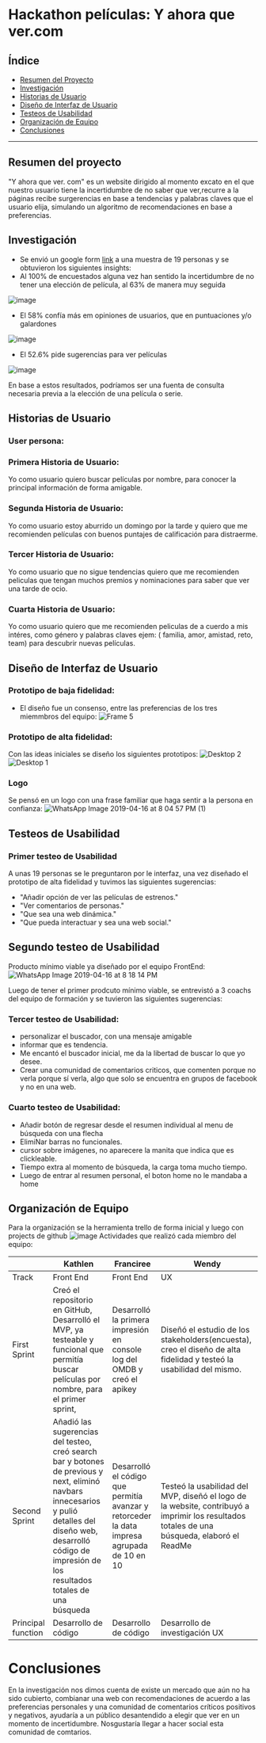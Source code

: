 # Hackathon películas: Y ahora que ver.com

## Índice

* [Resumen del Proyecto](#Resumen)
* [Investigación](#Investigación)
* [Historias de Usuario](#Historias-de-Usuario)
* [Diseño de Interfaz de Usuario](#Diseño-de-Interfaz-de-Usuario)
* [Testeos de Usabilidad](#Testeos-de-usabilidad)
* [Organización de Equipo](#Organización-de-equipo)
* [Conclusiones](#Conclusiones)

 ***

## Resumen del proyecto
"Y ahora que ver. com" es un website dirigido al momento excato en el que nuestro usuario tiene la incertidumbre de no saber que ver,recurre a la páginas recibe surgerencias en base a tendencias y palabras claves que el usuario elija, simulando un algoritmo de recomendaciones en base a preferencias. 

## Investigación

* Se envió un google form [link](https://docs.google.com/forms/d/e/1FAIpQLScuh5TgkjuZIjeAN6-vrSJirZKKlbMVXGOXS68DT7-88Uh1Ow/viewform) a una muestra de 19 personas  y se obtuvieron los siguientes insights:
 * Al 100% de encuestados alguna vez han sentido la incertidumbre de no tener una elección de película, al 63% de manera muy seguida 

 ![image](https://user-images.githubusercontent.com/47748753/56270171-22c50980-60bb-11e9-8e26-46ba5caacd40.png)
 * El 58% confía más em opiniones de usuarios, que en puntuaciones y/o galardones

  ![image](https://user-images.githubusercontent.com/47748753/56270386-9bc46100-60bb-11e9-9b36-e60fe383cc59.png)
* El 52.6% pide sugerencias para ver películas

![image](https://user-images.githubusercontent.com/47748753/56270509-efcf4580-60bb-11e9-9469-fb732ade1b61.png)

En base a estos resultados, podríamos ser una fuenta de consulta necesaria previa  a la elección de una película o serie.

## Historias de Usuario

### User persona:
### Primera Historia de Usuario:
Yo como usuario quiero buscar películas por nombre, para conocer la principal información de forma amigable.
### Segunda Historia de Usuario:
Yo como usuario estoy aburrido un domingo por la tarde y quiero que me recomienden películas con buenos puntajes de calificación para distraerme.
### Tercer Historia de Usuario:
Yo como usuario que no sigue tendencias quiero que me recomienden peliculas que tengan muchos premios y nominaciones para saber que ver una tarde de ocio.
### Cuarta Historia de Usuario:
Yo como usuario quiero que me recomienden peliculas de a cuerdo a mis intéres, como género y palabras claves ejem: ( familia, amor, amistad, reto, team) para descubrir nuevas películas.
## Diseño de Interfaz de Usuario

### Prototipo de baja fidelidad:
* El diseño fue un consenso, entre las preferencias de los tres miemmbros del equipo:
![Frame 5](https://user-images.githubusercontent.com/47748753/56271318-d7602a80-60bd-11e9-8ca7-c446c442e17f.png)
### Prototipo de alta fidelidad:
Con las ideas iniciales se diseño los siguientes prototipos:
![Desktop 2](https://user-images.githubusercontent.com/47748753/56271480-345be080-60be-11e9-933d-4fa63c13432a.png)
![Desktop 1](https://user-images.githubusercontent.com/47748753/56271483-358d0d80-60be-11e9-98f2-c8d61c93dc2c.png)
 
 ### Logo
 Se pensó en un logo con una frase familiar que haga sentir a la persona en confianza:
![WhatsApp Image 2019-04-16 at 8 04 57 PM (1)](https://user-images.githubusercontent.com/47748753/56282230-43e62400-60d4-11e9-9167-7d232c73db40.jpeg)


## Testeos de Usabilidad 
### Primer testeo de Usabilidad
A unas 19 personas se le preguntaron por le interfaz, una vez diseñado el prototipo de alta fidelidad y tuvimos las siguientes sugerencias:

- "Añadir opción de ver las películas de  estrenos."
- "Ver comentarios de personas."
- "Que sea una web dinámica."
- "Que pueda interactuar y sea una web social."
## Segundo testeo de Usabilidad
Producto mínimo viable ya diseñado por el equipo FrontEnd:
![WhatsApp Image 2019-04-16 at 8 18 14 PM](https://user-images.githubusercontent.com/47748753/56271890-1fcc1800-60bf-11e9-8cb1-e088fe92ed07.jpeg)

Luego de tener el primer prodcuto mínimo viable, se entrevistó a 3 coachs del equipo de formación y se tuvieron las siguientes sugerencias:

### Tercer testeo de Usabilidad:
- personalizar el buscador, con una mensaje amigable
- informar que es tendencia.
- Me encantó el buscador inicial,  me da la libertad de buscar  lo que yo desee. 
- Crear una comunidad de comentarios criticos, que comenten porque no verla porque sí verla, algo que solo se encuentra en grupos de facebook  y no en una web.

### Cuarto testeo de Usabilidad:
- Añadir botón de regresar desde el resumen individual  al  menu de búsqueda con una flecha 
- ElimiNar barras no funcionales.
- cursor sobre imágenes, no aparecere la manita que indica que es clickleable.
- Tiempo extra al momento de búsqueda, la carga toma mucho tiempo.
- Luego de entrar al resumen personal, el boton home no le mandaba a home

## Organización de Equipo
Para la organización se la herramienta trello de forma inicial y luego con projects de github
![image](https://user-images.githubusercontent.com/47748753/56272829-26f42580-60c1-11e9-8d57-dbbf7b119fb9.png)
Actividades que realizó cada miembro del equipo:

|       |  Kathlen         | Franciree                     | Wendy                         | 
|------ | -----------------| ----------------------------- | ----------------------------- | 
| Track | Front  End       | Front  End                    |   UX                          |      
|First Sprint|Creó el repositorio en GitHub, Desarrolló el MVP, ya testeable y funcional que permitía buscar películas por  nombre, para el primer sprint,| Desarrolló la primera impresión en console log del OMDB y creó el apikey | Diseñó el estudio de los stakeholders(encuesta), creo el diseño de alta fidelidad y testeó la usabilidad del mismo.     
| Second Sprint |Añadió  las sugerencias del testeo, creó search bar y botones de previous y next, eliminó navbars innecesarios y pulió detalles del diseño web, desarrolló código de impresión de los resultados totales de una búsqueda| Desarrolló el código que permitía avanzar y retorceder la data impresa agrupada de 10 en 10| Testeó la usabilidad del MVP, diseñó el logo de la  website, contribuyó a imprimir los resultados totales de una búsqueda, elaboró el ReadMe|    
|Principal function| Desarrollo de código| Desarrollo de código | Desarrollo de investigación UX|  

# Conclusiones
 En la investigación nos dimos cuenta de existe un mercado que aún no ha sido cubierto, combianar una web con recomendaciones de acuerdo a las preferencias personales y una comunidad de comentarios críticos positivos y negativos, ayudaría a un público desantendido a elegir que ver en un momento de incertidumbre.
 Nosgustaría llegar a hacer social esta comunidad de comtarios.

